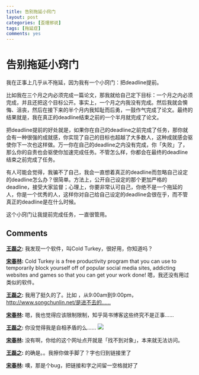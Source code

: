 ```yaml
---
title: 告别拖延小窍门
layout: post
categories: [歪理邪说]
tags: [拖延症]
comments: yes
---
```


# 告别拖延小窍门

我在正事上几乎从不拖延，因为我有一个小窍门：把deadline提前。

比如我在三个月之内必须完成一篇论文，那我就给自己定下目标：一个月之内必须完成，并且还把这个目标公开。事实上，一个月之内我没有完成。然后我就会懊悔、沮丧，然后在接下来的半个月内我知耻而后勇，一鼓作气完成了论文。最终的结果就是，我在真正的deadline结束之前的一个半月就完成了论文。

把deadline提前的好处就是，如果你在自己的deadline之前完成了任务，那你就会有一种很强的成就感，你实现了自己的目标也超越了大多数人，这种成就感会驱使你下一次也这样做。万一你在自己的deadline之内没有完成，你「失败」了，那么你的自责也会驱使你加速完成任务。不管怎么样，你都会在最终的deadline结束之前完成了任务。

有人可能会觉得，我骗不了自己，我会一直想着真正的deadline而忽略自己设定的deadline怎么办？很简单。方法上，公开自己设定的那个更加严格的deadline，接受大家监督；心理上，你要非常认可自己，你绝不是一个拖延的人，你是一个优秀的人，这样你对自己给自己设定的deadline会很在乎，而不管真正的deadline是在什么时候。

这个小窍门让我提前完成任务，一直很管用。

## Comments

**[王磊之](#170 "2014-02-19 09:02:13"):** 我发现一个软件，叫Cold Turkey，很好用，你知道吗？

**[宋春林](#171 "2014-02-19 11:20:06"):** Cold Turkey is a free productivity program that you can use to temporarily block yourself off of popular social media sites, addicting websites and games so that you can get your work done! 嗯，我还没有用过类似的软件。

**[王磊之](#175 "2014-02-24 15:28:44"):** 我用了挺久的了。比如 ，从9:00am到9:00pm，<http://www.songchunlin.net/是进不去的……>

**[宋春林](#177 "2014-02-24 17:20:35"):** 嗯，我也觉得应该限制限制，知乎简书博客这些终究不是正事……

**[王磊之](#178 "2014-02-24 19:20:11"):** 你没觉得我是自相矛盾的么…… ![](http://img.t.sinajs.cn/t35/style/images/common/face/ext/normal/a6/x_org.gif)

**[宋春林](#179 "2014-02-24 19:27:38"):** 没有啊，你给的这个网址点开就是「找不到对象」，本来就无法访问。

**[王磊之](#180 "2014-02-24 23:47:35"):** 的确是。。我擦你做手脚了？字也归到链接里了

**[宋春林](#181 "2014-02-25 00:44:34"):** 噢，那是个bug，把链接和字之间留一空格就好了

